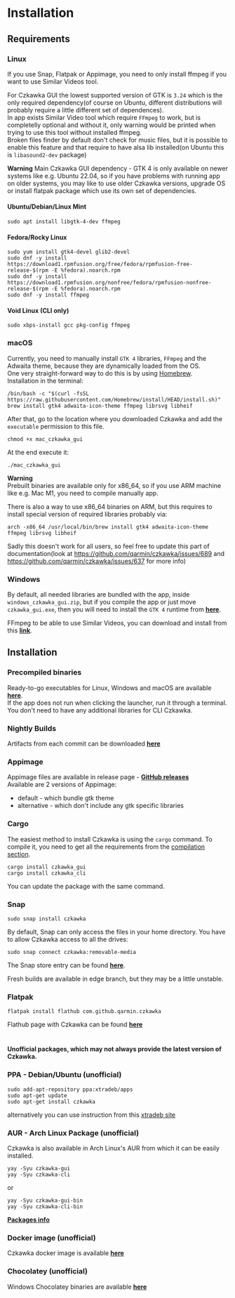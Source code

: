 # Installation

## Requirements

### Linux

If you use Snap, Flatpak or Appimage, you need to only install ffmpeg if you want to use Similar Videos tool.

For Czkawka GUI the lowest supported version of GTK is `3.24` which is the only required dependency(of course on Ubuntu, different distributions will probably require a little different set of dependences).  
In app exists Similar Video tool which require `FFmpeg` to work, but is completelly optional and without it, only warning would be printed when trying to use this tool without installed ffmpeg.  
Broken files finder by default don't check for music files, but it is possible to enable this feature and that require to have alsa lib installed(on Ubuntu this is `libasound2-dev` package)

**Warning**
Main Czkawka GUI dependency - GTK 4 is only available on newer systems like e.g. Ubuntu 22.04, so if you have problems with running app on older systems, you may like to use older Czkawka versions, upgrade OS or install flatpak package which use its own set of dependencies.

#### Ubuntu/Debian/Linux Mint

```
sudo apt install libgtk-4-dev ffmpeg
```

#### Fedora/Rocky Linux

```
sudo yum install gtk4-devel glib2-devel
sudo dnf -y install https://download1.rpmfusion.org/free/fedora/rpmfusion-free-release-$(rpm -E %fedora).noarch.rpm
sudo dnf -y install https://download1.rpmfusion.org/nonfree/fedora/rpmfusion-nonfree-release-$(rpm -E %fedora).noarch.rpm
sudo dnf -y install ffmpeg
```

#### Void Linux (CLI only)

```
sudo xbps-install gcc pkg-config ffmpeg
```

### macOS

Currently, you need to manually install `GTK 4` libraries, `FFmpeg` and the Adwaita theme, because they are dynamically loaded from the OS.  
One very straight-forward way to do this is by using [Homebrew](https://brew.sh/).  
Installation in the terminal:

```shell
/bin/bash -c "$(curl -fsSL https://raw.githubusercontent.com/Homebrew/install/HEAD/install.sh)"
brew install gtk4 adwaita-icon-theme ffmpeg librsvg libheif
```

After that, go to the location where you downloaded Czkawka and add the `executable` permission to this file.

```shell
chmod +x mac_czkawka_gui
```

At the end execute it:

```shell
./mac_czkawka_gui
```

**Warning**  
Prebuilt binaries are available only for x86_64, so if you use ARM machine like e.g. Mac M1, you need to compile manually app.

There is also a way to use x86_64 binaries on ARM, but this requires to install special version of required libraries probably via:

```shell
arch -x86_64 /usr/local/bin/brew install gtk4 adwaita-icon-theme ffmpeg librsvg libheif
```

Sadly this doesn't work for all users, so feel free to update this part of documentation(look at https://github.com/qarmin/czkawka/issues/689 and https://github.com/qarmin/czkawka/issues/637 for more info)

### Windows

By default, all needed libraries are bundled with the app, inside `windows_czkawka_gui.zip`, but if you compile the app or just move `czkawka_gui.exe`, then you will need to install the `GTK 4`
runtime from [**here**](https://github.com/tschoonj/GTK-for-Windows-Runtime-Environment-Installer/releases).

FFmpeg to be able to use Similar Videos, you can download and install from this [**link**](https://ffmpeg.org/).

## Installation

### Precompiled binaries

Ready-to-go executables for Linux, Windows and macOS are available [**here**](https://github.com/qarmin/czkawka/releases/).  
If the app does not run when clicking the launcher, run it through a terminal.  
You don't need to have any additional libraries for CLI Czkawka.

### Nightly Builds

Artifacts from each commit can be downloaded [**here**](https://github.com/qarmin/czkawka/actions)

### Appimage

Appimage files are available in release page - [**GitHub releases**](https://github.com/qarmin/czkawka/releases/)  
Available are 2 versions of Appimage:

- default - which bundle gtk theme
- alternative - which don't include any gtk specific libraries

### Cargo

The easiest method to install Czkawka is using the `cargo` command. To compile it, you need to get all the
requirements from the [compilation section](Compilation.md).

```
cargo install czkawka_gui
cargo install czkawka_cli
```

You can update the package with the same command.

### Snap

```
sudo snap install czkawka
```

By default, Snap can only access the files in your home directory. You have to allow Czkawka access to all the drives:

```
sudo snap connect czkawka:removable-media
```

The Snap store entry can be found [**here**](https://snapcraft.io/czkawka).

Fresh builds are available in edge branch, but they may be a little unstable.

### Flatpak

```
flatpak install flathub com.github.qarmin.czkawka
```

Flathub page with Czkawka can be found [**here**](https://flathub.org/apps/details/com.github.qarmin.czkawka)

#

#

**Unofficial packages, which may not always provide the latest version of Czkawka.**

### PPA - Debian/Ubuntu (unofficial)

```
sudo add-apt-repository ppa:xtradeb/apps
sudo apt-get update
sudo apt-get install czkawka
```

alternatively you can use instruction from this [xtradeb site](https://xtradeb.net/wiki/how-to-install-applications-from-this-web-site/)

### AUR - Arch Linux Package (unofficial)

Czkawka is also available in Arch Linux's AUR from which it can be easily installed.

```
yay -Syu czkawka-gui
yay -Syu czkawka-cli
```

or

```
yay -Syu czkawka-gui-bin
yay -Syu czkawka-cli-bin
```

[**Packages info**](https://aur.archlinux.org/packages/?O=0&SeB=nd&K=czkawka&outdated=&SB=n&SO=a&PP=50&do_Search=Go)

### Docker image (unofficial)

Czkawka docker image is available [**here**](https://github.com/jlesage/docker-czkawka)

### Chocolatey (unofficial)

Windows Chocolatey binaries are available [**here**](https://community.chocolatey.org/packages/czkawka)
